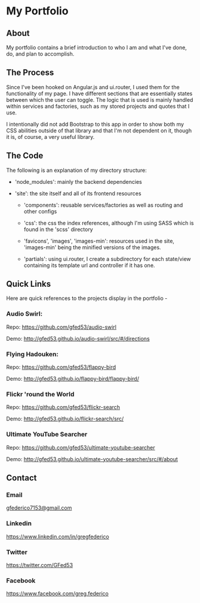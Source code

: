 # My Portfolio

## About

My portfolio contains a brief introduction to who I am and what I've done, do, and plan to accomplish.

## The Process

Since I've been hooked on Angular.js and ui.router, I used them for the functionality of my page. I have different sections that are essentially states between which the user can toggle. The logic that is used is mainly handled within services and factories, such as my stored projects and quotes that I use.

I intentionally did not add Bootstrap to this app in order to show both my CSS abilities outside of that library and that I'm not dependent on it, though it is, of course, a very useful library.

## The Code

The following is an explanation of my directory structure:

* 'node_modules': mainly the backend dependencies

* 'site':  the site itself and all of its frontend resources
  * 'components': reusable services/factories as well as routing and other configs

  * 'css': the css the index references, although I'm using SASS which is found in the 'scss' directory

  * 'favicons', 'images', 'images-min': resources used in the site, 'images-min' being the minified versions of the images.

  * 'partials': using ui.router, I create a subdirectory for each state/view containing its template url and controller if it has one.  

## Quick Links

Here are quick references to the projects display in the portfolio -

### Audio Swirl:

Repo:
https://github.com/gfed53/audio-swirl

Demo:
http://gfed53.github.io/audio-swirl/src/#/directions

### Flying Hadouken:

Repo:
https://github.com/gfed53/flappy-bird

Demo:
http://gfed53.github.io/flappy-bird/flappy-bird/

### Flickr 'round the World

Repo:
https://github.com/gfed53/flickr-search

Demo:
http://gfed53.github.io/flickr-search/src/

### Ultimate YouTube Searcher

Repo:
https://github.com/gfed53/ultimate-youtube-searcher

Demo:
http://gfed53.github.io/ultimate-youtube-searcher/src/#/about

## Contact

### Email

gfederico7153@gmail.com

### Linkedin

https://www.linkedin.com/in/gregfederico

### Twitter

https://twitter.com/GFed53

### Facebook

https://www.facebook.com/greg.federico







